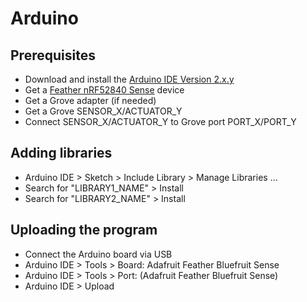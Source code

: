 # Arduino

## Prerequisites
* Download and install the [Arduino IDE Version 2.x.y](https://www.arduino.cc/en/software/)
* Get a [Feather nRF52840 Sense](https://github.com/tamberg/mse-tsm-mobcom/wiki/Feather-nRF52840-Sense) device
* Get a Grove adapter (if needed)
* Get a Grove SENSOR_X/ACTUATOR_Y
* Connect SENSOR_X/ACTUATOR_Y to Grove port PORT_X/PORT_Y

## Adding libraries
* Arduino IDE > Sketch > Include Library > Manage Libraries ...
* Search for "LIBRARY1_NAME" > Install
* Search for "LIBRARY2_NAME" > Install

## Uploading the program
* Connect the Arduino board via USB
* Arduino IDE > Tools > Board: Adafruit Feather Bluefruit Sense
* Arduino IDE > Tools > Port: (Adafruit Feather Bluefruit Sense)
* Arduino IDE > Upload
